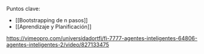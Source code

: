 Puntos clave:
- [[Bootstrapping de n pasos]]
- [[Aprendizaje y Planificación]]

https://vimeopro.com/universidadortfi/fi-7777-agentes-inteligentes-64806-agentes-inteligentes-2/video/827133475